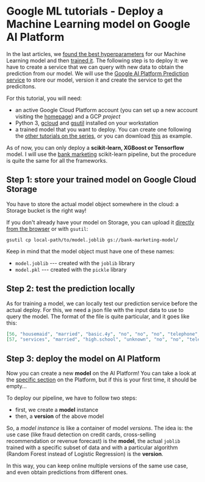 # Google ML tutorials - Deploy a Machine Learning model on Google AI Platform
In the last articles, we [found the best hyperparameters][Tuning article] for our Machine Learning model and then [trained it][Training article]. The following step is to deploy it: we have to create a service that we can query with new data to obtain the prediction from our model.
We will use the [Google AI Platform Prediction service](https://cloud.google.com/ai-platform/prediction/docs) to store our model, version it and create the service to get the predicitons.

For this tutorial, you will need:
- an active Google Cloud Platform account (you can set up a new account visiting
the [homepage](https://cloud.google.com/)) and a GCP *project* 
- Python 3, [gcloud](https://cloud.google.com/sdk/docs) and
[gsutil](https://cloud.google.com/storage/docs/gsutil_install) installed on your
 workstation
- a trained model that you want to deploy. You can create one following the [other tutorials on the series][ML tutorials series], or you can download [this][Example model] as example.

As of now, you can only deploy a **scikit-learn, XGBoost or Tensorflow** model. I will use the [bank marketing][Training article] scikit-learn pipeline, but the procedure is quite the same for all the frameworks. 


## Step 1: store your trained model on Google Cloud Storage
You have to store the actual model object somewhere in the cloud: a Storage bucket is the right way!

If you don't already have your model on Storage, you can upload it [directly from the browser](https://console.cloud.google.com/storage/browser) or with `gsutil`:

```shell script
gsutil cp local-path/to/model.joblib gs://bank-marketing-model/
```

Keep in mind that the model object must have one of these names:
- `model.joblib` --- created with the `joblib` library
- `model.pkl` --- created with the `pickle` library


## Step 2: test the prediction locally
As for training a model, we can locally test our prediction service before the actual deploy. For this, we need a json file with the input data to use to query the model. The format of the file is quite particular, and it goes like this:

```json
[56, "housemaid", "married", "basic.4y", "no", "no", "no", "telephone", "may", "mon", 261, 1, 999, 0, "nonexistent", 1.1, 93.994, -36.4, 4.857, 5191, "no"]
[57, "services", "married", "high.school", "unknown", "no", "no", "telephone", "may", "mon", 149, 1, 999, 0, "nonexistent", 1.1, 93.994, -36.4, 4.857, 5191, "no"]
```


## Step 3: deploy the model on AI Platform
Now you can create a new **model** on the AI Platform! You can take a look at the [specific section](https://console.cloud.google.com/ai-platform/models) on the Platform, but if this is your first time, it should be empty... 

To deploy our pipeline, we have to follow two steps:
- first, we create a **model** instance
- then, a **version** of the above model

So, a *model instance* is like a container of model *versions*. The idea is: the use case (like fraud detection on credit cards, cross-selling recommendation or revenue forecast) is the **model**, the actual `joblib` trained with a specific subset of data and with a particular algorithm (Random Forest instead of Logistic Regression) is the **version**. 

In this way, you can keep online multiple versions of the same use case, and even obtain predictions from different ones. 





[ML tutorials series]: https://towardsdatascience.com/tagged/google-ml-tutorials
[Training article]: https://towardsdatascience.com/training-a-model-on-google-ai-platform-84ceff87b5f3
[Tuning article]: https://towardsdatascience.com/tuning-a-model-with-bayesian-optimization-on-google-ai-platform-d9fe63b78576
[Example model]: https://www.google.it